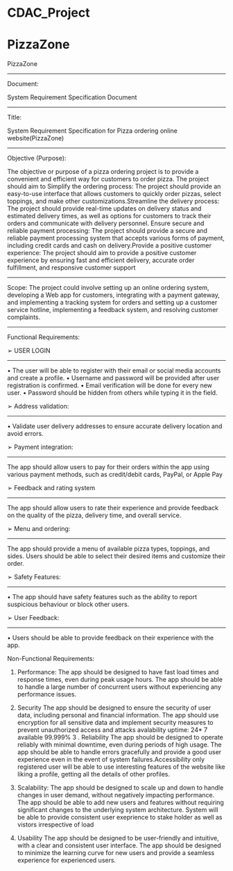 # CDAC_Project
# PizzaZone
PizzaZone
________________________________________
Document:

System Requirement Specification Document
________________________________________

Title:

System Requirement Specification for Pizza ordering online website(PizzaZone)
________________________________________

Objective (Purpose):

The objective or purpose of a pizza ordering project is to provide a convenient and efficient way for customers to order pizza. The project should aim to Simplify the ordering process: The project should provide an easy-to-use interface that allows customers to quickly order pizzas, select toppings, and make other customizations.Streamline the delivery process: The project should provide real-time updates on delivery status and estimated delivery times, as well as options for customers to track their orders and communicate with delivery personnel.
Ensure secure and reliable payment processing: The project should provide a secure and reliable payment processing system that accepts various forms of payment, including credit cards and cash on delivery.Provide a positive customer experience: The project should aim to provide a positive customer experience by ensuring fast and efficient delivery, accurate order fulfillment, and responsive customer support
________________________________________

Scope:
The project could involve setting up an online ordering system, developing a Web app for customers, integrating with a payment gateway, and implementing a tracking system for orders and setting up a customer service hotline, implementing a feedback system, and resolving customer complaints.
________________________________________


Functional Requirements:

➢ USER LOGIN
________________________________________

•	The user will be able to  register with their email or social media accounts and create a profile.
•	Username and password will be provided after user registration is confirmed.
•	Email verification will be done for every new user.
•	Password should be hidden from others while typing it in the field.


➢ Address validation:
________________________________________

• Validate user delivery addresses to ensure accurate delivery location and avoid errors.

➢ Payment integration:
________________________________________
The app should allow users to pay for their orders within the app using various payment methods, such as credit/debit cards, PayPal, or Apple Pay

➢ Feedback and rating system
________________________________________

The app should allow users to rate their experience and provide feedback on the quality of the pizza, delivery time, and overall service.


➢ Menu and ordering:
________________________________________

The app should provide a menu of available pizza types, toppings, and sides. Users should be able to select their desired items and customize their order.




➢ Safety Features:
________________________________________

• The app should have safety features such as the ability to report suspicious behaviour or block other users.


➢ User Feedback:
________________________________________

• Users should be able to provide feedback on their experience with the app.


Non-Functional Requirements:
1.	Performance:
 The app should be designed to have fast load times and response times, even during peak usage hours. The app should be able to handle a large number of concurrent users without experiencing any performance issues.
2. Security
The app should be designed to ensure the security of user data, including personal and financial information. The app should use encryption for all sensitive data and implement security measures to prevent unauthorized access and attacks avalability
uptime: 24* 7 available 99.999%
3 . Reliability
 The app should be designed to operate reliably with minimal downtime, even during periods of high usage. The app should be able to handle errors gracefully and provide a good user experience even in the event of system failures.Accessibility only registered user will be able to use interesting features of the website like liking a profile, getting all the details of other profiles. 
4. Scalability:
 The app should be designed to scale up and down to handle changes in user demand, without negatively impacting performance. The app should be able to add new users and features without requiring significant changes to the underlying system architecture.
System will be able to provide consistent user exeprience to stake holder as well as vistors irrespective of load

5. Usability
The app should be designed to be user-friendly and intuitive, with a clear and consistent user interface. The app should be designed to minimize the learning curve for new users and provide a seamless experience for experienced users.


